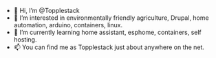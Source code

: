 - 👋 Hi, I’m @Topplestack
- 👀 I’m interested in environmentally friendly agriculture, Drupal, home automation, arduino, containers, linux.
- 🌱 I’m currently learning home assistant, esphome, containers, self hosting.
- 📫 You can find me as Topplestack just about anywhere on the net.

<!---
Topplestack/Topplestack is a ✨ special ✨ repository because its `README.md` (this file) appears on your GitHub profile.
You can click the Preview link to take a look at your changes.
--->
